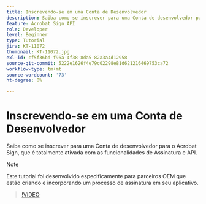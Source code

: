 ```yaml
---
title: Inscrevendo-se em uma Conta de Desenvolvedor
description: Saiba como se inscrever para uma Conta de desenvolvedor para o Acrobat Sign, que é totalmente ativada com as funcionalidades de Assinatura e API
feature: Acrobat Sign API
role: Developer
level: Beginner
type: Tutorial
jira: KT-11072
thumbnail: KT-11072.jpg
exl-id: cf5f36bd-f96a-4f38-8da5-82a3a4d12958
source-git-commit: 5222e1626f4e79c02298e81d621216469753ca72
workflow-type: tm+mt
source-wordcount: '73'
ht-degree: 0%

---
```


# Inscrevendo-se em uma Conta de Desenvolvedor

Saiba como se inscrever para uma Conta de desenvolvedor para o Acrobat Sign, que é totalmente ativada com as funcionalidades de Assinatura e API.

>[!NOTE]
>
>Este tutorial foi desenvolvido especificamente para parceiros OEM que estão criando e incorporando um processo de assinatura em seu aplicativo.

>[!VIDEO](https://video.tv.adobe.com/v/3445923?hidetitle=true&captions=por_br)
